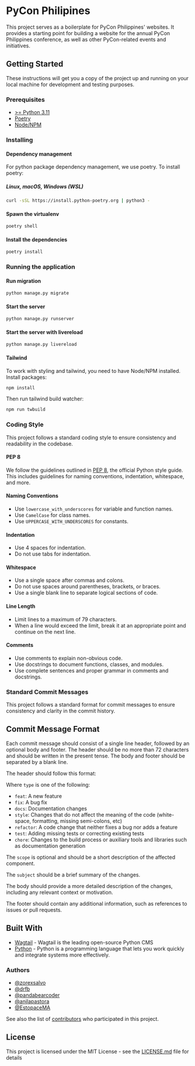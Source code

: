 # PyCon Philipines

This project serves as a boilerplate for PyCon Philippines' websites. It provides a starting point for building a website for the annual PyCon Philippines conference, as well as other PyCon-related events and initiatives.

## Getting Started

These instructions will get you a copy of the project up and running on your local machine for development and testing purposes.

### Prerequisites

- [>= Python 3.11](https://www.python.org/)
- [Poetry](https://python-poetry.org/)
- [Node/NPM](https://nodejs.org/en/)

### Installing

#### Dependency management

For python package dependency management, we use poetry. To install poetry:

##### Linux, macOS, Windows (WSL)

```bash
curl -sSL https://install.python-poetry.org | python3 -
```

#### Spawn the virtualenv

```bash
poetry shell
```

#### Install the dependencies

```bash
poetry install
```

### Running the application

#### Run migration

```bash
python manage.py migrate
```

#### Start the server

```bash
python manage.py runserver
```

#### Start the server with livereload

```bash
python manage.py livereload
```

#### Tailwind

To work with styling and tailwind, you need to have Node/NPM installed. Install packages:

```bash
npm install
```

Then run tailwind build watcher:

```bash
npm run twbuild
```

### Coding Style

This project follows a standard coding style to ensure consistency and readability in the codebase.

#### PEP 8

We follow the guidelines outlined in [PEP 8](https://www.python.org/dev/peps/pep-0008/), the official Python style guide. This includes guidelines for naming conventions, indentation, whitespace, and more.

#### Naming Conventions

- Use `lowercase_with_underscores` for variable and function names.
- Use `CamelCase` for class names.
- Use `UPPERCASE_WITH_UNDERSCORES` for constants.

#### Indentation

- Use 4 spaces for indentation.
- Do not use tabs for indentation.

#### Whitespace

- Use a single space after commas and colons.
- Do not use spaces around parentheses, brackets, or braces.
- Use a single blank line to separate logical sections of code.

#### Line Length

- Limit lines to a maximum of 79 characters.
- When a line would exceed the limit, break it at an appropriate point and continue on the next line.

#### Comments

- Use comments to explain non-obvious code.
- Use docstrings to document functions, classes, and modules.
- Use complete sentences and proper grammar in comments and docstrings.

### Standard Commit Messages

This project follows a standard format for commit messages to ensure consistency and clarity in the commit history.

## Commit Message Format

Each commit message should consist of a single line header, followed by an optional body and footer. The header should be no more than 72 characters and should be written in the present tense. The body and footer should be separated by a blank line.

The header should follow this format:

Where `type` is one of the following:

- `feat`: A new feature
- `fix`: A bug fix
- `docs`: Documentation changes
- `style`: Changes that do not affect the meaning of the code (white-space, formatting, missing semi-colons, etc)
- `refactor`: A code change that neither fixes a bug nor adds a feature
- `test`: Adding missing tests or correcting existing tests
- `chore`: Changes to the build process or auxiliary tools and libraries such as documentation generation

The `scope` is optional and should be a short description of the affected component.

The `subject` should be a brief summary of the changes.

The body should provide a more detailed description of the changes, including any relevant context or motivation.

The footer should contain any additional information, such as references to issues or pull requests.

## Built With

- [Wagtail](https://wagtail.org/) - Wagtail is the leading open-source Python CMS
- [Python](https://www.python.org/) - Python is a programming language that lets you work quickly
  and integrate systems more effectively.

### Authors

- [@zorexsalvo](https://github.com/zorexsalvo)
- [@drfb](https://github.com/drfb)
- [@pandabearcoder](https://github.com/pandabearcoder)
- [@anjlapastora](https://github.com/anjlapastora)
- [@EstopaceMA](https://github.com/EstopaceMA)

See also the list of [contributors](https://github.com/pythonph/pyconph-2024/contributors) who participated in this project.

## License

This project is licensed under the MIT License - see the [LICENSE.md](LICENSE.md) file for details
